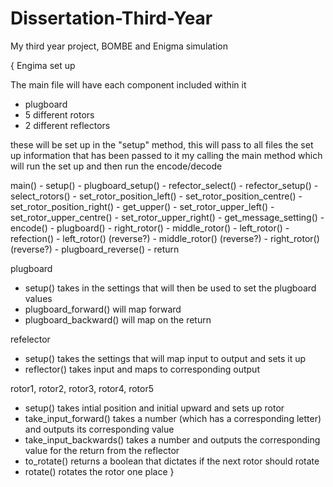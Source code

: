 # Dissertation-Third-Year
My third year project, BOMBE and Enigma simulation

{
Engima set up

The main file will have each component included within it
- plugboard
- 5 different rotors
- 2 different reflectors

these will be set up in the "setup" method, this will pass to all files the set up information that has been passed to it
my calling the main method which will run the set up and then run the encode/decode

main()
	- setup()
		- plugboard_setup()
		- refector_select()
		- refector_setup()
		- select_rotors()
		- set_rotor_position_left()
		- set_rotor_position_centre()
		- set_rotor_position_right()
		- get_upper()
		- set_rotor_upper_left()
		- set_rotor_upper_centre()
		- set_rotor_upper_right()
		- get_message_setting()
	- encode()
		- plugboard()
		- right_rotor()
		- middle_rotor()
		- left_rotor()
		- refection()
		- left_rotor() (reverse?)
		- middle_rotor() (reverse?)
		- right_rotor() (reverse?)
		- plugboard_reverse()
		- return

plugboard
- setup()
takes in the settings that will then be used to set the plugboard values
- plugboard_forward()
will map forward
- plugboard_backward()
will map on the return

refelector
- setup()
takes the settings that will map input to output and sets it up
- reflector()
takes input and maps to corresponding output

rotor1, rotor2, rotor3, rotor4, rotor5
- setup()
takes intial position and initial upward and sets up rotor
- take_input_forward()
takes a number (which has a corresponding letter) and outputs its corresponding value
- take_input_backwards()
takes a number and outputs the corresponding value for the return from the reflector
- to_rotate()
returns a boolean that dictates if the next rotor should rotate
- rotate()
rotates the rotor one place
}